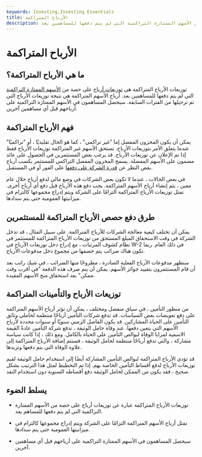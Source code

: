 ```yaml
---
keywords: Investing,Investing Essentials
title: الأرباح المتراكمة
description: توزيعات الأرباح المتراكمة هي توزيعات أرباح على حصة من الأسهم الممتازة التراكمية التي لم يتم دفعها للمساهمين بعد.
---
```


# الأرباح المتراكمة
## ما هي الأرباح المتراكمة؟

توزيعات الأرباح المتراكمة هي [توزيعات أرباح](/dividend) على حصة من [الأسهم الممتازة التراكمية](/cumulative_preferred_stock) التي لم يتم دفعها للمساهمين بعد. أرباح الأسهم المتراكمة هي نتيجة توزيعات الأرباح التي تم ترحيلها من الفترات السابقة. سيحصل المساهمون في الأسهم الممتازة التراكمية على أرباحهم قبل أي مساهمين آخرين.

## فهم الأرباح المتراكمة

يمكن أن يكون المخزون المفضل إما "غير تراكمي" ، كما هو الحال تقليديًا ، أو "تراكميًا" عندما يتعلق الأمر بتوزيعات الأرباح. تستحق الأسهم غير المتراكمة توزيعات الأرباح فقط إذا تم الإعلان عن توزيعات الأرباح. قد يرغب بعض المستثمرين في الحصول على عائد مضمون على الأسهم المفضلة. يسمح المخزون المفضل التراكمي للمستثمر بكسب أرباح بغض النظر عن [قدرة الشركة على دفعها](/abilitytopay) على الفور أو في المستقبل.

في بعض الحالات ، عندما لا تكون بعض الشركات في وضع مالي لدفع أرباح خلال عام معين ، يتم إنشاء أرباح الأسهم المتراكمة. يجب دفع هذه الأرباح قبل دفع أي أرباح أخرى. تمثل توزيعات الأرباح المتراكمة التزامًا على الشركة ويتم إدراج مجموعها كالتزام في ميزانيتها العمومية حتى يتم سدادها.

## طرق دفع حصص الأرباح المتراكمة للمستثمرين

يمكن أن تختلف كيفية معالجة الشركات للأرباح المتراكمة. على سبيل المثال ، قد تدخل الشركة في وقت الاستحقاق المبلغ المستحق من توزيعات الأرباح المتراكمة للمستثمر في نظام كشوف المرتبات ، مع إدراج دخل توزيعات الأرباح في W-2 في ذلك العام. ربما تكون هناك ضرائب يتم خصمها من مجموع دخل مدفوعات الأرباح.

ستظهر مدفوعات الأرباح الفعلية الصادرة ، مطروحًا منها الضرائب ، في شيك راتب بعد أن قام المستثمرون بتقييد جوائز الأسهم. يمكن أن يتم صرف هذه الدفعة "في أقرب وقت ممكن" بعد استحقاق منح الأسهم المقيدة.

## توزيعات الأرباح والتأمينات المتراكمة

من منظور التأمين ، في سياق منفصل ومختلف ، يمكن أن تؤثر أرباح الأسهم المتراكمة على دفع تعويضات بعض السياسات. قد تدفع شركات التأمين أرباحًا منتظمة لحاملي وثائق التأمين على الحياة المشاركين. قد يكون الفاصل الزمني سنويًا أو سنوات محددة لأرباح الأسهم التي يتعين دفعها. عند وفاة حامل الوثيقة ، تدفع شركة التأمين عادةً القيمة الاسمية لمزايا الوفاة لبوالص التأمين على الحياة بالكامل. ومع ذلك ، إذا كانت سياسة مشاركة ، والتي تدفع أرباحًا منتظمة لحامل الوثيقة ، فستتم إضافة الأرباح المتراكمة إلى علاوة الوفاة التي يتم دفعها وتزيدها.

قد تؤدي الأرباح المتراكمة لبوالص التأمين المشاركة أيضًا إلى استخدام حامل الوثيقة لقيم توزيعات الأرباح لدفع أقساط التأمين الخاصة بهم. إذا تم التخطيط لمثل هذا الترتيب بشكل صحيح ، فقد يكون من الممكن لحامل الوثيقة دفع أقساطه السنوية دون استخدام النقد.

## يسلط الضوء

- توزيعات الأرباح المتراكمة عبارة عن توزيعات أرباح على حصة من الأسهم الممتازة التراكمية التي لم يتم دفعها للمساهم بعد.

- تمثل أرباح الأسهم المتراكمة التزامًا على الشركة ويتم إدراج مجموعها كالتزام في ميزانيتها العمومية حتى يتم سدادها.

- سيحصل المساهمون في الأسهم الممتازة التراكمية على أرباحهم قبل أي مساهمين آخرين.

